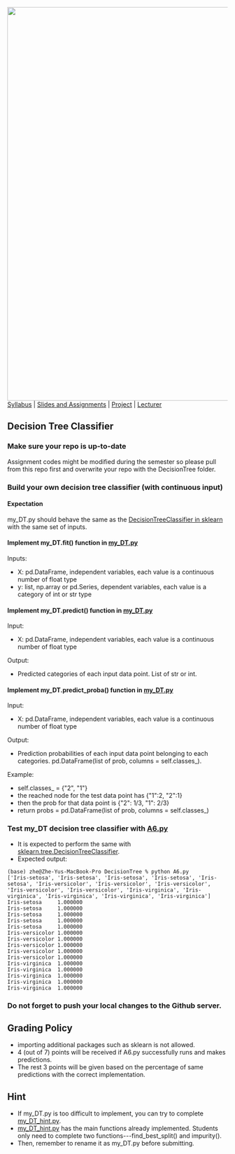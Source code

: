 [<img width=900 src="https://github.com/hil-se/fds/blob/master/img/title.png?raw=yes">](https://github.com/hil-se/fds/blob/master/README.md)   
[Syllabus](https://github.com/hil-se/fds/blob/master/README.md) |
[Slides and Assignments](https://github.com/hil-se/fds/blob/master/assignments/README.md) |
[Project](https://github.com/hil-se/fds/blob/master/assignments/project.md) |
[Lecturer](http://zhe-yu.github.io) 

## Decision Tree Classifier

### Make sure your repo is up-to-date

Assignment codes might be modified during the semester so please pull from this repo first and overwrite your repo with the DecisionTree folder. 

### Build your own decision tree classifier (with continuous input)

#### Expectation
my_DT.py should behave the same as the [DecisionTreeClassifier in sklearn](https://scikit-learn.org/stable/modules/generated/sklearn.tree.DecisionTreeClassifier.html#sklearn.tree.DecisionTreeClassifier) with the same set of inputs.

#### Implement my_DT.fit() function in [my_DT.py](https://github.com/hil-se/fds/blob/master/assignments/DecisionTree/my_DT.py)
Inputs:
- X: pd.DataFrame, independent variables, each value is a continuous number of float type
- y: list, np.array or pd.Series, dependent variables, each value is a category of int or str type

#### Implement my_DT.predict() function in [my_DT.py](https://github.com/hil-se/fds/blob/master/assignments/DecisionTree/my_DT.py)
Input:
- X: pd.DataFrame, independent variables, each value is a continuous number of float type

Output:
- Predicted categories of each input data point. List of str or int.

#### Implement my_DT.predict_proba() function in [my_DT.py](https://github.com/hil-se/fds/blob/master/assignments/DecisionTree/my_DT.py)
Input:
- X: pd.DataFrame, independent variables, each value is a continuous number of float type

Output:
- Prediction probabilities of each input data point belonging to each categories. pd.DataFrame(list of prob, columns = self.classes_).

Example:
- self.classes_ = {"2", "1"}
- the reached node for the test data point has {"1":2, "2":1}
- then the prob for that data point is {"2": 1/3, "1": 2/3}
- return probs = pd.DataFrame(list of prob, columns = self.classes_)


### Test my_DT decision tree classifier with [A6.py](https://github.com/hil-se/fds/blob/master/assignments/DecisionTree/A6.py)
 - It is expected to perform the same with [sklearn.tree.DecisionTreeClassifier](https://scikit-learn.org/stable/modules/generated/sklearn.tree.DecisionTreeClassifier.html).
 - Expected output:
 ```
 (base) zhe@Zhe-Yus-MacBook-Pro DecisionTree % python A6.py
['Iris-setosa', 'Iris-setosa', 'Iris-setosa', 'Iris-setosa', 'Iris-setosa', 'Iris-versicolor', 'Iris-versicolor', 'Iris-versicolor', 'Iris-versicolor', 'Iris-versicolor', 'Iris-virginica', 'Iris-virginica', 'Iris-virginica', 'Iris-virginica', 'Iris-virginica']
Iris-setosa     1.000000
Iris-setosa     1.000000
Iris-setosa     1.000000
Iris-setosa     1.000000
Iris-setosa     1.000000
Iris-versicolor 1.000000
Iris-versicolor 1.000000
Iris-versicolor 1.000000
Iris-versicolor 1.000000
Iris-versicolor 1.000000
Iris-virginica  1.000000
Iris-virginica  1.000000
Iris-virginica  1.000000
Iris-virginica  1.000000
Iris-virginica  1.000000

 ```

### Do not forget to push your local changes to the Github server.

 
## Grading Policy
 - importing additional packages such as sklearn is not allowed.
 - 4 (out of 7) points will be received if A6.py successfully runs and makes predictions.
 - The rest 3 points will be given based on the percentage of same predictions with the correct implementation.
 
## Hint
 - If my_DT.py is too difficult to implement, you can try to complete [my_DT_hint.py](https://github.com/hil-se/fds/blob/master/assignments/DecisionTree/my_DT_hint.py).
 - [my_DT_hint.py](https://github.com/hil-se/fds/blob/master/assignments/DecisionTree/my_DT_hint.py) has the main functions already implemented. Students only need to complete two functions---find_best_split() and impurity().
 - Then, remember to rename it as my_DT.py before submitting.

